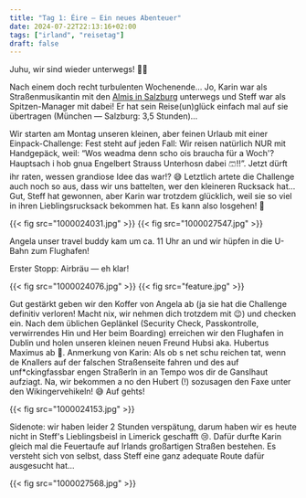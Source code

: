 ```yaml
---
title: "Tag 1: Éire — Ein neues Abenteuer"
date: 2024-07-22T22:13:16+02:00
tags: ["irland", "reisetag"]
draft: false
---
```


Juhu, wir sind wieder unterwegs! 🚗🛫

Nach einem doch recht turbulenten Wochenende… Jo, Karin war als Straßenmusikantin mit den [Almis in Salzburg](https://www.instagram.com/almstueberl_musi/) unterwegs und Steff war als Spitzen-Manager mit dabei! Er hat sein Reise(un)glück einfach mal auf sie übertragen (München — Salzburg: 3,5 Stunden)…

Wir starten am Montag unseren kleinen, aber feinen Urlaub mit einer Einpack-Challenge: Fest steht auf jeden Fall: Wir reisen natürlich NUR mit Handgepäck, weil: “Wos weadma denn scho ois braucha für a Woch'? Hauptsach i hob gnua Engelbert Strauss Unterhosn dabei 🩳!!”. Jetzt dürft ihr raten, wessen grandiose Idee das war!? 😅
Letztlich artete die Challenge auch noch so aus, dass wir uns battelten, wer den kleineren Rucksack hat… Gut, Steff hat gewonnen, aber Karin war trotzdem glücklich, weil sie so viel in ihren Lieblingsrucksack bekommen hat. Es kann also losgehen! 🥳

{{< fig src="1000024031.jpg" >}}
{{< fig src="1000027547.jpg" >}}

Angela unser travel buddy kam um ca. 11 Uhr an und wir hüpfen in die U-Bahn zum Flughafen!

Erster Stopp: Airbräu — eh klar!

{{< fig src="1000024076.jpg" >}}
{{< fig src="feature.jpg" >}}

Gut gestärkt geben wir den Koffer von Angela ab (ja sie hat die Challenge definitiv verloren! Macht nix, wir nehmen dich trotzdem mit 😉) und checken ein.
Nach dem üblichen Geplänkel (Security Check, Passkontrolle, verwirrendes Hin und Her beim Boarding) erreichen wir den Flughafen in Dublin und holen unseren kleinen neuen Freund Hubsi aka. Hubertus Maximus ab 🚗. Anmerkung von Karin: Als ob s net schu reichen tat, wenn de Knallers auf der falschen Straßenseite fahren und des auf unf*ckingfassbar engen Straßerln in an Tempo wos dir de Ganslhaut aufziagt. Na, wir bekommen a no den Hubert (!) sozusagen den Faxe unter den Wikingervehikeln! 😅 Auf gehts!

{{< fig src="1000024153.jpg" >}}

Sidenote: wir haben leider 2 Stunden verspätung, darum haben wir es heute nicht in Steff's Lieblingsbeisl in Limerick geschafft 😢. Dafür durfte Karin gleich mal die Feuertaufe auf Irlands großartigen Straßen bestehen. Es versteht sich von selbst, dass Steff eine ganz adequate Route dafür ausgesucht hat…

{{< fig src="1000027568.jpg" >}}

